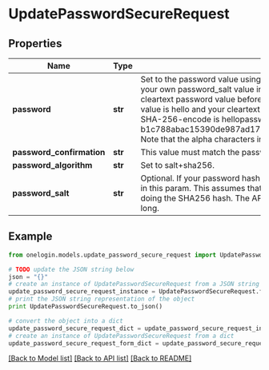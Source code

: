 # UpdatePasswordSecureRequest


## Properties
Name | Type | Description | Notes
------------ | ------------- | ------------- | -------------
**password** | **str** | Set to the password value using a SHA-256-encoded value. If you are including your own password_salt value in your request, prepend the salt value to the cleartext password value before SHA-256-encoding it. For example, if your salt value is hello and your cleartext password value is password, the value you need to SHA-256-encode is hellopassword. The resulting encoded value would be b1c788abac15390de987ad17b65ac73c9b475d428a51f245c645a442fddd078b. Note that the alpha characters in this has must all be lower case. | 
**password_confirmation** | **str** | This value must match the password value. | 
**password_algorithm** | **str** | Set to salt+sha256. | 
**password_salt** | **str** | Optional. If your password hash has been salted then you can provide the salt used in this param. This assumes that the salt was prepended to the password before doing the SHA256 hash. The API supports a salt value that is up to 40 characters long. | [optional] 

## Example

```python
from onelogin.models.update_password_secure_request import UpdatePasswordSecureRequest

# TODO update the JSON string below
json = "{}"
# create an instance of UpdatePasswordSecureRequest from a JSON string
update_password_secure_request_instance = UpdatePasswordSecureRequest.from_json(json)
# print the JSON string representation of the object
print UpdatePasswordSecureRequest.to_json()

# convert the object into a dict
update_password_secure_request_dict = update_password_secure_request_instance.to_dict()
# create an instance of UpdatePasswordSecureRequest from a dict
update_password_secure_request_form_dict = update_password_secure_request.from_dict(update_password_secure_request_dict)
```
[[Back to Model list]](../README.md#documentation-for-models) [[Back to API list]](../README.md#documentation-for-api-endpoints) [[Back to README]](../README.md)


